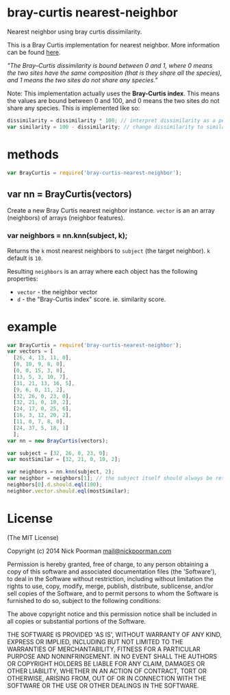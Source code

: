 # bray-curtis nearest-neighbor

Nearest neighbor using bray curtis dissimilarity.

This is a Bray Curtis implementation for nearest neighbor. More information can be found [here](https://en.wikipedia.org/wiki/Bray%E2%80%93Curtis_dissimilarity).

*"The Bray–Curtis dissimilarity is bound between 0 and 1, where 0 means the two sites have the same composition (that is they share all the species), and 1 means the two sites do not share any species."*

Note: This implementation actually uses the **Bray-Curtis index**. This means the values are bound between 0 and 100, and 0 means the two sites do not share any species. This is implemented like so:

```javascript
dissimilarity = dissimilarity * 100; // interpret dissimilarity as a percentage
var similarity = 100 - dissimilarity; // change dissimilarity to similarity (Bray-Curtis index)
```

# methods
```javascript
var BrayCurtis = require('bray-curtis-nearest-neighbor');
```

## var nn = BrayCurtis(vectors)

Create a new Bray Curtis nearest neighbor instance. `vector` is an an array (neighbors) of arrays (neighbor features).

### var neighbors = nn.knn(subject, k);

Returns the `k` most nearest neighbors to `subject` (the target neighbor). `k` default is `10`.

Resulting `neighbors` is an array where each object has the following properties:
  * `vector` - the neighbor vector
  * `d` - the "Bray-Curtis index" score. ie. similarity score.

# example

```javascript
var BrayCurtis = require('bray-curtis-nearest-neighbor');
var vectors = [
  [26, 4, 13, 11, 0],
  [0, 10, 9, 8, 0],
  [0, 0, 15, 3, 0],
  [13, 5, 3, 10, 7],
  [31, 21, 13, 16, 5],
  [9, 6, 0, 11, 2],
  [32, 26, 0, 23, 0],
  [32, 21, 0, 10, 2],
  [24, 17, 0, 25, 6],
  [16, 3, 12, 20, 2],
  [11, 0, 7, 8, 0],
  [24, 37, 5, 18, 1]
  ];
var nn = new BrayCurtis(vectors);

var subject = [32, 26, 0, 23, 0];
var mostSimilar = [32, 21, 0, 10, 2];

var neighbors = nn.knn(subject, 2);
var neighbor = neighbors[1]; // the subject itself should always be returned as the first element because the item will be most similar to itself, so we get the second element
neighbors[0].d.should.eql(100);
neighbor.vector.should.eql(mostSimilar);
```


# License

(The MIT License)

Copyright (c) 2014 Nick Poorman <mail@nickpoorman.com>

Permission is hereby granted, free of charge, to any person obtaining a copy of this software and associated documentation files (the 'Software'), to deal in the Software without restriction, including without limitation the rights to use, copy, modify, merge, publish, distribute, sublicense, and/or sell copies of the Software, and to permit persons to whom the Software is furnished to do so, subject to the following conditions:

The above copyright notice and this permission notice shall be included in all copies or substantial portions of the Software.

THE SOFTWARE IS PROVIDED 'AS IS', WITHOUT WARRANTY OF ANY KIND, EXPRESS OR IMPLIED, INCLUDING BUT NOT LIMITED TO THE WARRANTIES OF MERCHANTABILITY, FITNESS FOR A PARTICULAR PURPOSE AND NONINFRINGEMENT. IN NO EVENT SHALL THE AUTHORS OR COPYRIGHT HOLDERS BE LIABLE FOR ANY CLAIM, DAMAGES OR OTHER LIABILITY, WHETHER IN AN ACTION OF CONTRACT, TORT OR OTHERWISE, ARISING FROM, OUT OF OR IN CONNECTION WITH THE SOFTWARE OR THE USE OR OTHER DEALINGS IN THE SOFTWARE.
